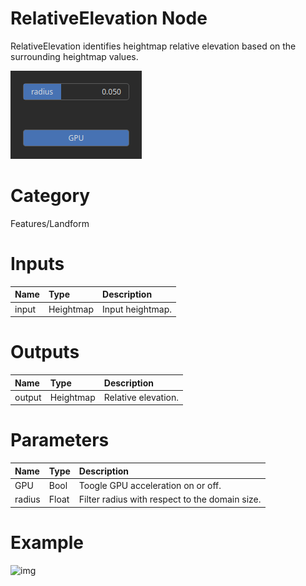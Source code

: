 
RelativeElevation Node
======================


RelativeElevation identifies heightmap relative elevation based on the surrounding heightmap values.



![img](../../images/nodes/RelativeElevation_settings.png)


# Category


Features/Landform
# Inputs

|Name|Type|Description|
| :--- | :--- | :--- |
|input|Heightmap|Input heightmap.|

# Outputs

|Name|Type|Description|
| :--- | :--- | :--- |
|output|Heightmap|Relative elevation.|

# Parameters

|Name|Type|Description|
| :--- | :--- | :--- |
|GPU|Bool|Toogle GPU acceleration on or off.|
|radius|Float|Filter radius with respect to the domain size.|

# Example


![img](../../images/nodes/RelativeElevation.png)

